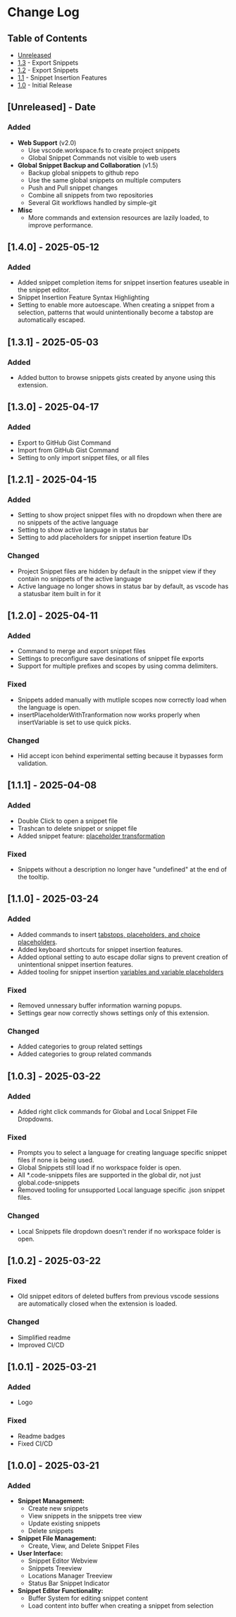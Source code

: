 # Change Log

<!-- Check [Keep a Changelog](http://keepachangelog.com/) for recommendations on how to structure this file. -->

## Table of Contents

- [Unreleased](#unreleased---date)
- [1.3](#131---2025-05-03) - Export Snippets
- [1.2](#121---2025-04-15) - Export Snippets
- [1.1](#111---2025-04-08) - Snippet Insertion Features
- [1.0](#103---2025-03-22) - Initial Release

## [Unreleased] - Date

### Added

* **Web Support** (v2.0)
    * Use vscode.workspace.fs to create project snippets
    * Global Snippet Commands not visible to web users
* **Global Snippet Backup and Collaboration** (v1.5)
    * Backup global snippets to github repo
    * Use the same global snippets on multiple computers
    * Push and Pull snippet changes
    * Combine all snippets from two repositories
    * Several Git workflows handled by simple-git
* **Misc**
    * More commands and extension resources are lazily loaded, to improve performance.

## [1.4.0] - 2025-05-12

### Added

* Added snippet completion items for snippet insertion features useable in the snippet editor.
* Snippet Insertion Feature Syntax Highlighting
* Setting to enable more autoescape. When creating a snippet from a selection, patterns that would unintentionally become a tabstop are automatically escaped.

## [1.3.1] - 2025-05-03

### Added

* Added button to browse snippets gists created by anyone using this extension.

## [1.3.0] - 2025-04-17

### Added

* Export to GitHub Gist Command
* Import from GitHub Gist Command
* Setting to only import snippet files, or all files

## [1.2.1] - 2025-04-15

### Added

* Setting to show project snippet files with no dropdown when there are no snippets of the active language
* Setting to show active language in status bar
* Setting to add placeholders for snippet insertion feature IDs

### Changed

* Project Snippet files are hidden by default in the snippet view if they contain no snippets of the active language
* Active language no longer shows in status bar by default, as vscode has a statusbar item built in for it

## [1.2.0] - 2025-04-11

### Added

* Command to merge and export snippet files
* Settings to preconfigure save desinations of snippet file exports
* Support for multiple prefixes and scopes by using comma delimiters.

### Fixed

* Snippets added manually with mutliple scopes now correctly load when the language is open.
* insertPlaceholderWithTranformation now works properly when insertVariable is set to use quick picks.

### Changed

* Hid accept icon behind experimental setting because it bypasses form validation. 

## [1.1.1] - 2025-04-08

### Added

* Double Click to open a snippet file
* Trashcan to delete snippet or snippet file
* Added snippet feature: [placeholder transformation](https://code.visualstudio.com/docs/editing/userdefinedsnippets#_variable-transforms)

### Fixed

* Snippets without a description no longer have "undefined" at the end of the tooltip.

## [1.1.0] - 2025-03-24

### Added

* Added commands to insert [tabstops, placeholders, and choice placeholders](https://code.visualstudio.com/docs/editor/userdefinedsnippets#_snippet-syntax).
* Added keyboard shortcuts for snippet insertion features.
* Added optional setting to auto escape dollar signs to prevent creation of unintentional snippet insertion features.
* Added tooling for snippet insertion [variables and variable placeholders](https://code.visualstudio.com/docs/editor/userdefinedsnippets#_variables)

### Fixed

* Removed unnessary buffer information warning popups.
* Settings gear now correctly shows settings only of this extension.

### Changed

* Added categories to group related settings
* Added categories to group related commands

## [1.0.3] - 2025-03-22

### Added

* Added right click commands for Global and Local Snippet File Dropdowns.

### Fixed

* Prompts you to select a language for creating language specific snippet files if none is being used.
* Global Snippets still load if no workspace folder is open.
* All *.code-snippets files are supported in the global dir, not just global.code-snippets
* Removed tooling for unsupported Local language specific .json snippet files.

### Changed

* Local Snippets file dropdown doesn't render if no workspace folder is open.

## [1.0.2] - 2025-03-22

### Fixed

* Old snippet editors of deleted buffers from previous vscode sessions are automatically closed when the extension is loaded.

### Changed

* Simplified readme
* Improved CI/CD

## [1.0.1] - 2025-03-21

### Added

* Logo

### Fixed

* Readme badges
* Fixed CI/CD

## [1.0.0] - 2025-03-21

### Added

* **Snippet Management:**
    * Create new snippets
    * View snippets in the snippets tree view
    * Update existing snippets
    * Delete snippets
* **Snippet File Management:**
    * Create, View, and Delete Snippet Files
* **User Interface:**
    * Snippet Editor Webview
    * Snippets Treeview
    * Locations Manager Treeview
    * Status Bar Snippet Indicator
* **Snippet Editor Functionality:**
    * Buffer System for editing snippet content
    * Load content into buffer when creating a snippet from selection

